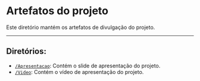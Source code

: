 # Artefatos do projeto

Este diretório mantém os artefatos de divulgação do projeto. 

---

## Diretórios:
* [`/Apresentacao`](https://github.com/ICEI-PUC-Minas-PPLES-TI/plf-es-2023-1-tcci-0393100-dev-plataformaapoioavaliacoesprojetos/tree/master/Divulgacao/Apresentacao): Contém o slide de apresentação do projeto.
* [`/Video`](https://github.com/ICEI-PUC-Minas-PPLES-TI/plf-es-2023-1-tcci-0393100-dev-plataformaapoioavaliacoesprojetos/tree/master/Divulgacao/Video): Contém o vídeo de apresentação do projeto.
